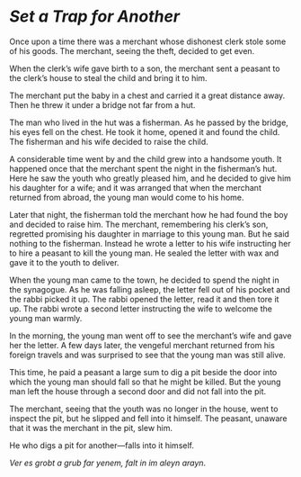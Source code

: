 # ***Set a Trap for Another***



Once upon a time there was a merchant whose dishonest clerk stole some of his goods. The merchant, seeing the theft, decided to get even.

When the clerk’s wife gave birth to a son, the merchant sent a peasant to the clerk’s house to steal the child and bring it to him.

The merchant put the baby in a chest and carried it a great distance away. Then he threw it under a bridge not far from a hut.

The man who lived in the hut was a fisherman. As he passed by the bridge, his eyes fell on the chest. He took it home, opened it and found the child. The fisherman and his wife decided to raise the child.

A considerable time went by and the child grew into a handsome youth. It happened once that the merchant spent the night in the fisherman’s hut. Here he saw the youth who greatly pleased him, and he decided to give him his daughter for a wife; and it was arranged that when the merchant returned from abroad, the young man would come to his home.

Later that night, the fisherman told the merchant how he had found the boy and decided to raise him. The merchant, remembering his clerk’s son, regretted promising his daughter in marriage to this young man. But he said nothing to the fisherman. Instead he wrote a letter to his wife instructing her to hire a peasant to kill the young man. He sealed the letter with wax and gave it to the youth to deliver.

When the young man came to the town, he decided to spend the night in the synagogue. As he was falling asleep, the letter fell out of his pocket and the rabbi picked it up. The rabbi opened the letter, read it and then tore it up. The rabbi wrote a second letter instructing the wife to welcome the young man warmly.

In the morning, the young man went off to see the merchant’s wife and gave her the letter. A few days later, the vengeful merchant returned from his foreign travels and was surprised to see that the young man was still alive.

This time, he paid a peasant a large sum to dig a pit beside the door into which the young man should fall so that he might be killed. But the young man left the house through a second door and did not fall into the pit.

The merchant, seeing that the youth was no longer in the house, went to inspect the pit, but he slipped and fell into it himself. The peasant, unaware that it was the merchant in the pit, slew him.

He who digs a pit for another—falls into it himself.

*Ver es grobt a grub far yenem, falt in im aleyn arayn*.